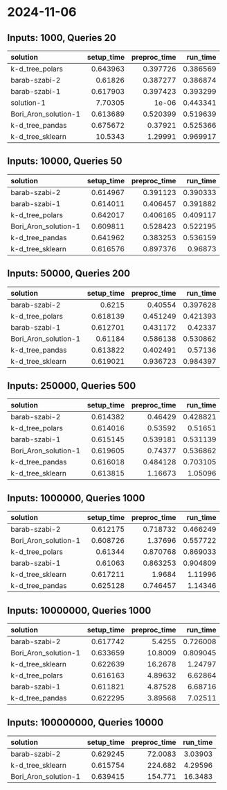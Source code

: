 # 2024-11-06

## Inputs: 1000, Queries 20

| solution             |   setup_time |   preproc_time |   run_time |
|:---------------------|-------------:|---------------:|-----------:|
| k-d_tree_polars      |     0.643963 |       0.397726 |   0.386569 |
| barab-szabi-2        |     0.61826  |       0.387277 |   0.386874 |
| barab-szabi-1        |     0.617903 |       0.397423 |   0.393299 |
| solution-1           |     7.70305  |       1e-06    |   0.443341 |
| Bori_Aron_solution-1 |     0.613689 |       0.520399 |   0.519639 |
| k-d_tree_pandas      |     0.675672 |       0.37921  |   0.525366 |
| k-d_tree_sklearn     |    10.5343   |       1.29991  |   0.969917 |

## Inputs: 10000, Queries 50

| solution             |   setup_time |   preproc_time |   run_time |
|:---------------------|-------------:|---------------:|-----------:|
| barab-szabi-2        |     0.614967 |       0.391123 |   0.390333 |
| barab-szabi-1        |     0.614011 |       0.406457 |   0.391882 |
| k-d_tree_polars      |     0.642017 |       0.406165 |   0.409117 |
| Bori_Aron_solution-1 |     0.609811 |       0.528423 |   0.522195 |
| k-d_tree_pandas      |     0.641962 |       0.383253 |   0.536159 |
| k-d_tree_sklearn     |     0.616576 |       0.897376 |   0.96873  |

## Inputs: 50000, Queries 200

| solution             |   setup_time |   preproc_time |   run_time |
|:---------------------|-------------:|---------------:|-----------:|
| barab-szabi-2        |     0.6215   |       0.40554  |   0.397628 |
| k-d_tree_polars      |     0.618139 |       0.451249 |   0.421393 |
| barab-szabi-1        |     0.612701 |       0.431172 |   0.42337  |
| Bori_Aron_solution-1 |     0.61184  |       0.586138 |   0.530862 |
| k-d_tree_pandas      |     0.613822 |       0.402491 |   0.57136  |
| k-d_tree_sklearn     |     0.619021 |       0.936723 |   0.984397 |

## Inputs: 250000, Queries 500

| solution             |   setup_time |   preproc_time |   run_time |
|:---------------------|-------------:|---------------:|-----------:|
| barab-szabi-2        |     0.614382 |       0.46429  |   0.428821 |
| k-d_tree_polars      |     0.614016 |       0.53592  |   0.51651  |
| barab-szabi-1        |     0.615145 |       0.539181 |   0.531139 |
| Bori_Aron_solution-1 |     0.619605 |       0.74377  |   0.536862 |
| k-d_tree_pandas      |     0.616018 |       0.484128 |   0.703105 |
| k-d_tree_sklearn     |     0.613815 |       1.16673  |   1.05096  |

## Inputs: 1000000, Queries 1000

| solution             |   setup_time |   preproc_time |   run_time |
|:---------------------|-------------:|---------------:|-----------:|
| barab-szabi-2        |     0.612175 |       0.718732 |   0.466249 |
| Bori_Aron_solution-1 |     0.608726 |       1.37696  |   0.557722 |
| k-d_tree_polars      |     0.61344  |       0.870768 |   0.869033 |
| barab-szabi-1        |     0.61063  |       0.863253 |   0.904809 |
| k-d_tree_sklearn     |     0.617211 |       1.9684   |   1.11996  |
| k-d_tree_pandas      |     0.625128 |       0.746457 |   1.14346  |

## Inputs: 10000000, Queries 1000

| solution             |   setup_time |   preproc_time |   run_time |
|:---------------------|-------------:|---------------:|-----------:|
| barab-szabi-2        |     0.617742 |        5.4255  |   0.726008 |
| Bori_Aron_solution-1 |     0.633659 |       10.8009  |   0.809045 |
| k-d_tree_sklearn     |     0.622639 |       16.2678  |   1.24797  |
| k-d_tree_polars      |     0.616163 |        4.89632 |   6.62864  |
| barab-szabi-1        |     0.611821 |        4.87528 |   6.68716  |
| k-d_tree_pandas      |     0.622295 |        3.89568 |   7.02511  |

## Inputs: 100000000, Queries 10000

| solution             |   setup_time |   preproc_time |   run_time |
|:---------------------|-------------:|---------------:|-----------:|
| barab-szabi-2        |     0.629245 |        72.0083 |    3.03903 |
| k-d_tree_sklearn     |     0.615754 |       224.682  |    4.29596 |
| Bori_Aron_solution-1 |     0.639415 |       154.771  |   16.3483  |